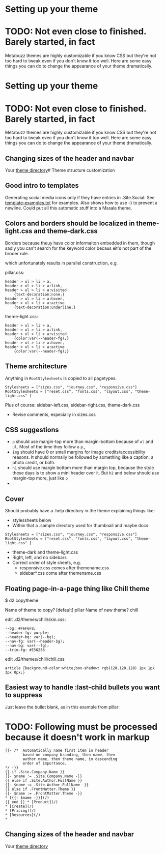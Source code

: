 # Setting up your theme

# TODO: Not even close to finished. Barely started, in fact

Metabuzz themes are highly customizable if you know CSS but they're not too hard to tweak even if you don't know it too well. Here are some easy things you can do to change the appearance of your theme dramatically.


# Setting up your theme

# TODO: Not even close to finished. Barely started, in fact

Metabuzz themes are highly customizable if you know CSS but they're not too hard to tweak even if you don't know it too well. Here are some easy things you can do to change the appearance of your theme dramatically.

## Changing sizes of the header and navbar

Your [theme directory](theme-directory.html)# Theme structure customization

## Good intro to templates

Generating social media icons only if they have entries in .Site.Social. See
[template-examples.txt](template-examples.txt) for examples. Also shows how to use
-} to prevent a newline. Could put all this automatic stuff into a Masala theme.

## Colors and borders should be localized in theme-light.css and theme-dark.css

Borders because theuy have color informaiton embedded in them, though sadly you
can't search for the keyword color becaus eit's not part of the broder rule.

which unfortunately results in parallel construction, e.g.

pillar.css:

```
header > ul > li > a,
header > ul > li > a:link,
header > ul > li > a:visited
	{text-decoration:none;}
header > ul > li > a:hover,
header > ul > li > a:active
	{text-decoration:underline;}
```
theme-light.css:

```
header > ul > li > a,
header > ul > li > a:link,
header > ul > li > a:visited
	{color:var(--header-fg);}
header > ul > li > a:hover,
header > ul > li > a:active
	{color:var(--header-fg);}
```


## Theme architecture

Anything in `RootStylesheets` is copied to all pagetypes.

```
Stylesheets = ["sizes.css", "journey.css", "responsive.css"]
RootStylesheets = ["reset.css", "fonts.css", "layout.css", "theme-light.css" ]
```

  Plus of course: sidebar-left.css, sidebar-right.css, theme-dark.css
* Revise comments, especially in sizes.css

## CSS suggestions


* `p` should use margin-top more than margin-bottom because of `ol` and `ul`. Most of the time they follow a `p`., 
* `img` should have 0 or small margins for image credits/accessibility reasons. It should normally be followed by something like a caption, a photo credit, or both.
* `h1` should use margin bottom more than margin top, because the style these days
is to show a mini header over it. But `h2` and below should use margin-top more, just like `p`
* :


## Cover

Should probably have a .help directory in the theme explaining things like:
* stylessheets below
* Within that a .sample directory used for thumbnail and maybe docs

```
Stylesheets = ["sizes.css", "journey.css", "responsive.css"]
RootStylesheets = ["reset.css", "fonts.css", "layout.css", "theme-light.css" ]
```
* theme-dark and theme-light.css
* Right, left, and no sidebars
* Correct order of style sheets, e.g.
  + responsive.css comes after themename.css
  + sidebar*.css come after themename.css

## Floating page-in-a-page thing like Chill theme

$ d2 copytheme

Name of theme to copy? [default] pillar
Name of new theme? chill

edit .d2/themes/chill/skin.css:

```
--bg: #F6F6F8;
--header-fg: purple;
--header-bg: var(--bg);
--nav-fg: var(--header-bg);
--nav-bg: var(--fg);
--trim-fg: #E56236
```

edit .d2/themes/chill/chill.css
```
article {background-color:white;box-shadow: rgb(128,128,128) 1px 1px 3px 0px;} 
```

## Easiest way to handle :last-child bullets you want to suppress

Just leave the bullet blank, as in this example from pillar:

# TODO: Following must be processed because it doesn't work in markup

```
{{- /*  Automatically name first item in header    
        based on company branding, then name, then
        author name, then theme name, in descending
        order of importance.
*/ -}}
{{ if .Site.Company.Name }}
{{- $name := .Site.Company.Name -}}
{{ else if .Site.Author.FullName }}
{{- $name := .Site.Author.FullName -}} 
{{ else if .FrontMatter.Theme }}
{{- $name := .FrontMatter.Theme -}}
* [{{- $name -}}](/)
{{ end }} * [Product](/)
* [Create](/)
* [Pricing](/)
* [Resources](/)
* 
```

## Changing sizes of the header and navbar

Your [theme directory](theme-directory.html)
